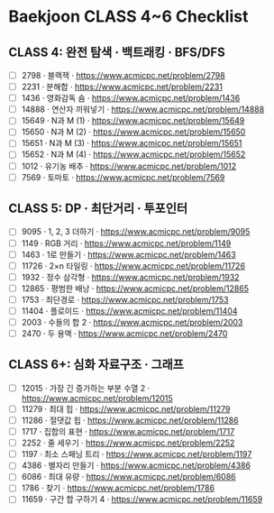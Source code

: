 # Baekjoon CLASS 4~6 Checklist

## CLASS 4: 완전 탐색 · 백트래킹 · BFS/DFS
- [ ] 2798 · 블랙잭 · https://www.acmicpc.net/problem/2798
- [ ] 2231 · 분해합 · https://www.acmicpc.net/problem/2231
- [ ] 1436 · 영화감독 숌 · https://www.acmicpc.net/problem/1436
- [ ] 14888 · 연산자 끼워넣기 · https://www.acmicpc.net/problem/14888
- [ ] 15649 · N과 M (1) · https://www.acmicpc.net/problem/15649
- [ ] 15650 · N과 M (2) · https://www.acmicpc.net/problem/15650
- [ ] 15651 · N과 M (3) · https://www.acmicpc.net/problem/15651
- [ ] 15652 · N과 M (4) · https://www.acmicpc.net/problem/15652
- [ ] 1012 · 유기농 배추 · https://www.acmicpc.net/problem/1012
- [ ] 7569 · 토마토 · https://www.acmicpc.net/problem/7569

## CLASS 5: DP · 최단거리 · 투포인터
- [ ] 9095 · 1, 2, 3 더하기 · https://www.acmicpc.net/problem/9095
- [ ] 1149 · RGB 거리 · https://www.acmicpc.net/problem/1149
- [ ] 1463 · 1로 만들기 · https://www.acmicpc.net/problem/1463
- [ ] 11726 · 2×n 타일링 · https://www.acmicpc.net/problem/11726
- [ ] 1932 · 정수 삼각형 · https://www.acmicpc.net/problem/1932
- [ ] 12865 · 평범한 배낭 · https://www.acmicpc.net/problem/12865
- [ ] 1753 · 최단경로 · https://www.acmicpc.net/problem/1753
- [ ] 11404 · 플로이드 · https://www.acmicpc.net/problem/11404
- [ ] 2003 · 수들의 합 2 · https://www.acmicpc.net/problem/2003
- [ ] 2470 · 두 용액 · https://www.acmicpc.net/problem/2470

## CLASS 6+: 심화 자료구조 · 그래프
- [ ] 12015 · 가장 긴 증가하는 부분 수열 2 · https://www.acmicpc.net/problem/12015
- [ ] 11279 · 최대 힙 · https://www.acmicpc.net/problem/11279
- [ ] 11286 · 절댓값 힙 · https://www.acmicpc.net/problem/11286
- [ ] 1717 · 집합의 표현 · https://www.acmicpc.net/problem/1717
- [ ] 2252 · 줄 세우기 · https://www.acmicpc.net/problem/2252
- [ ] 1197 · 최소 스패닝 트리 · https://www.acmicpc.net/problem/1197
- [ ] 4386 · 별자리 만들기 · https://www.acmicpc.net/problem/4386
- [ ] 6086 · 최대 유량 · https://www.acmicpc.net/problem/6086
- [ ] 1786 · 찾기 · https://www.acmicpc.net/problem/1786
- [ ] 11659 · 구간 합 구하기 4 · https://www.acmicpc.net/problem/11659
